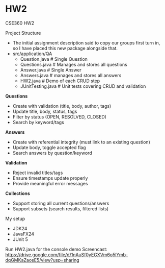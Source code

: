# HW2
CSE360 HW2

Project Structure
  - The initial assignment description said to copy our groups first turn in, so I have placed this new package alongside that. 
  - src/application/QA
    - Question.java # Single Question
    - Questions.java # Manages and stores all questions
    - Answer.java # Single Answer
    - Answers.java # manages and stores all answers
    - HW2.java # Demo of each CRUD step
    - JUnitTesting.java # Unit tests covering CRUD and validation

**Questions**
  - Create with validation (title, body, author, tags)
  - Update title, body, status, tags
  - Filter by status (OPEN, RESOLVED, CLOSED)
  - Search by keyword/tags

**Answers**
  - Create with referential integrity (must link to an existing question)
  - Update body, toggle accepted flag
  - Search answers by question/keyword
    
**Validation**
  - Reject invalid titles/tags
  - Ensure timestamps update properly
  - Provide meaningful error messages
    
**Collections**
  - Support storing all current questions/answers
  - Support subsets (search results, filtered lists)

My setup
  - JDK24
  - JavaFX24
  - JUnit 5

Run HW2.java for the console demo
Screencast: https://drive.google.com/file/d/1nAuSf0yEGXVm6o5lYmb-dqGMKaZaosE5/view?usp=sharing
